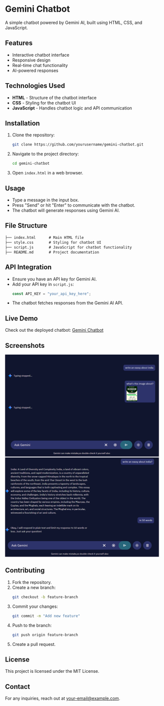 # Gemini Chatbot

A simple chatbot powered by Gemini AI, built using HTML, CSS, and JavaScript.

## Features
- Interactive chatbot interface
- Responsive design
- Real-time chat functionality
- AI-powered responses

## Technologies Used
- **HTML** - Structure of the chatbot interface
- **CSS** - Styling for the chatbot UI
- **JavaScript** - Handles chatbot logic and API communication

## Installation
1. Clone the repository:
   ```sh
   git clone https://github.com/yourusername/gemini-chatbot.git
   ```
2. Navigate to the project directory:
   ```sh
   cd gemini-chatbot
   ```
3. Open `index.html` in a web browser.

## Usage
- Type a message in the input box.
- Press "Send" or hit "Enter" to communicate with the chatbot.
- The chatbot will generate responses using Gemini AI.

## File Structure
```
├── index.html      # Main HTML file
├── style.css       # Styling for chatbot UI
├── script.js       # JavaScript for chatbot functionality
├── README.md       # Project documentation
```

## API Integration
- Ensure you have an API key for Gemini AI.
- Add your API key in `script.js`:
  ```js
  const API_KEY = "your_api_key_here";
  ```
- The chatbot fetches responses from the Gemini AI API.

## Live Demo
Check out the deployed chatbot: [Gemini Chatbot](https://gemini-chatbot-by-harsh.netlify.app/)

## Screenshots
<img src="https://github.com/HarshJajaniya/gemini-chatbot/blob/main/images/1.png?raw=true">
<img src="https://github.com/HarshJajaniya/gemini-chatbot/blob/main/images/2.png?raw=true">

## Contributing
1. Fork the repository.
2. Create a new branch:
   ```sh
   git checkout -b feature-branch
   ```
3. Commit your changes:
   ```sh
   git commit -m "Add new feature"
   ```
4. Push to the branch:
   ```sh
   git push origin feature-branch
   ```
5. Create a pull request.

## License
This project is licensed under the MIT License.

## Contact
For any inquiries, reach out at [your-email@example.com](mailto:your-email@example.com).

